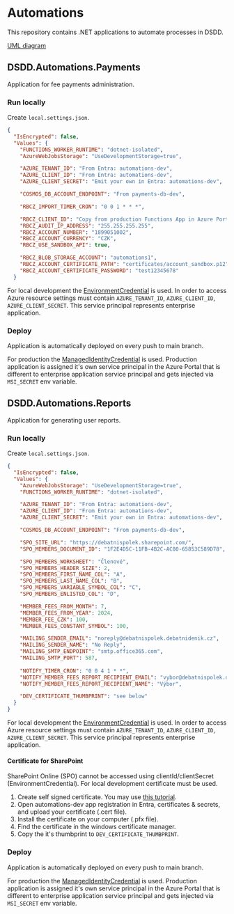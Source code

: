 ﻿# Automations

This repository contains .NET applications to automate processes in DSDD.

[UML diagram](https://debatnispolek.sharepoint.com/:u:/r/Shared%20Documents/IT%20komise/Automatizace%20proces%C5%AF/Spr%C3%A1va%20plateb%20a%20reporty.vsdx?d=wf2d58d606e964fe0bf85d1f024a5466f&csf=1&web=1&e=gsjnz1)

## DSDD.Automations.Payments

Application for fee payments administration.

### Run locally

Create `local.settings.json`.
```json
{
  "IsEncrypted": false,
  "Values": {
    "FUNCTIONS_WORKER_RUNTIME": "dotnet-isolated",
    "AzureWebJobsStorage": "UseDevelopmentStorage=true",

    "AZURE_TENANT_ID": "From Entra: automations-dev",
    "AZURE_CLIENT_ID": "From Entra: automations-dev",
    "AZURE_CLIENT_SECRET": "Emit your own in Entra: automations-dev",

    "COSMOS_DB_ACCOUNT_ENDPOINT": "From payments-db-dev",

    "RBCZ_IMPORT_TIMER_CRON": "0 0 1 * * *",

    "RBCZ_CLIENT_ID": "Copy from production Functions App in Azure Portal",
    "RBCZ_AUDIT_IP_ADDRESS": "255.255.255.255",
    "RBCZ_ACCOUNT_NUMBER": "1899051002",
    "RBCZ_ACCOUNT_CURRENCY": "CZK",
    "RBCZ_USE_SANDBOX_API": true,

    "RBCZ_BLOB_STORAGE_ACCOUNT": "automations1",
    "RBCZ_ACCOUNT_CERTIFICATE_PATH": "certificates/account_sandbox.p12",
    "RBCZ_ACCOUNT_CERTIFICATE_PASSWORD": "test12345678"
  }
```
For local development the [EnvironmentCredential](https://learn.microsoft.com/en-us/dotnet/api/azure.identity.environmentcredential) is used. In order to access Azure resource settings must contain `AZURE_TENANT_ID`, `AZURE_CLIENT_ID`, `AZURE_CLIENT_SECRET`. This service principal represents enterprise application.

### Deploy

Application is automatically deployed on every push to main branch.

For production the [ManagedIdentityCredential](https://learn.microsoft.com/en-us/dotnet/api/azure.identity.managedidentitycredential) is used. Production application is assigned it's own service principal in the Azure Portal that is different to enterprise application service principal and gets injected via `MSI_SECRET` env variable.

## DSDD.Automations.Reports

Application for generating user reports.

### Run locally

Create `local.settings.json`.
```json
{
  "IsEncrypted": false,
  "Values": {
    "AzureWebJobsStorage": "UseDevelopmentStorage=true",
    "FUNCTIONS_WORKER_RUNTIME": "dotnet-isolated",

    "AZURE_TENANT_ID": "From Entra: automations-dev",
    "AZURE_CLIENT_ID": "From Entra: automations-dev",
    "AZURE_CLIENT_SECRET": "Emit your own in Entra: automations-dev",

    "COSMOS_DB_ACCOUNT_ENDPOINT": "From payments-db-dev",

    "SPO_SITE_URL": "https://debatnispolek.sharepoint.com/",
    "SPO_MEMBERS_DOCUMENT_ID": "1F2E4D5C-11FB-4B2C-AC80-65853C589D78",

    "SPO_MEMBERS_WORKSHEET": "Členové",
    "SPO_MEMBERS_HEADER_SIZE": 2,
    "SPO_MEMBERS_FIRST_NAME_COL": "A",
    "SPO_MEMBERS_LAST_NAME_COL": "B",
    "SPO_MEMBERS_VARIABLE_SYMBOL_COL": "C",
    "SPO_MEMBERS_ENLISTED_COL": "D",

    "MEMBER_FEES_FROM_MONTH": 7,
    "MEMBER_FEES_FROM_YEAR": 2024,
    "MEMBER_FEE_CZK": 100,
    "MEMBER_FEES_CONSTANT_SYMBOL": 100,

    "MAILING_SENDER_EMAIL": "noreply@debatnispolek.debatnidenik.cz",
    "MAILING_SENDER_NAME": "No Reply",
    "MAILING_SMTP_ENDPOINT": "smtp.office365.com",
    "MAILING_SMTP_PORT": 587,
    
    "NOTIFY_TIMER_CRON": "0 0 4 1 * *",
    "NOTIFY_MEMBER_FEES_REPORT_RECIPIENT_EMAIL": "vybor@debatnispolek.debatnidenik.cz",
    "NOTIFY_MEMBER_FEES_REPORT_RECIPIENT_NAME": "Výbor",

    "DEV_CERTIFICATE_THUMBPRINT": "see below"
  }
}
```

For local development the [EnvironmentCredential](https://learn.microsoft.com/en-us/dotnet/api/azure.identity.environmentcredential) is used. In order to access Azure resource settings must contain `AZURE_TENANT_ID`, `AZURE_CLIENT_ID`, `AZURE_CLIENT_SECRET`. This service principal represents enterprise application.

#### Certificate for SharePoint

SharePoint Online (SPO) cannot be accessed using clientId/clientSecret (EnvironmentCredential). For local development certificate must be used.

1. Create self signed certificate. You may use [this tutorial](https://learn.microsoft.com/en-us/sharepoint/dev/solution-guidance/security-apponly-azuread).
1. Open automations-dev app registration in Entra, certificates & secrets, and upload your certificate (.cert file).
1. Install the certificate on your computer (.pfx file).
1. Find the certificate in the windows certificate manager.
1. Copy the it's thumbprint to `DEV_CERTIFICATE_THUMBPRINT`.

### Deploy

Application is automatically deployed on every push to main branch.

For production the [ManagedIdentityCredential](https://learn.microsoft.com/en-us/dotnet/api/azure.identity.managedidentitycredential) is used. Production application is assigned it's own service principal in the Azure Portal that is different to enterprise application service principal and gets injected via `MSI_SECRET` env variable.